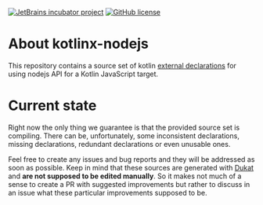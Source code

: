 [![JetBrains incubator project](https://jb.gg/badges/incubator.svg)](https://confluence.jetbrains.com/display/ALL/JetBrains+on+Gi^tHub)
[![GitHub license](https://img.shields.io/badge/license-Apache%20License%202.0-blue.svg?style=flat)](https://www.apache.org/licenses/LICENSE-2.0)

# About kotlinx-nodejs
This repository contains a source set of kotlin [external declarations](https://kotlinlang.org/docs/reference/js-interop.html) for using nodejs
API for a Kotlin JavaScript target. 

# Current state 
Right now the only thing we guarantee is that the provided source set is compiling. There can be, unfortunately, 
some inconsistent declarations, missing declarations, redundant declarations or even unusable ones.
 
Feel free to create any issues and bug reports and they will be addressed as soon as possible. 
Keep in mind that these sources are generated with [Dukat](https://github.com/Kotlin/dukat) and **are not supposed to be edited manually**.
So it makes not much of a sense to create a PR with suggested improvements but rather to discuss in an issue
what these particular improvements supposed to be. 




 
